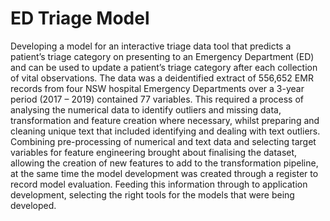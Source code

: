 # ED Triage Model
Developing a model for an interactive triage data tool that predicts a patient’s triage category on presenting to an Emergency Department (ED) and can be used to update a patient’s triage category after each collection of vital observations. The data was a deidentified extract of 556,652 EMR records from four NSW hospital Emergency Departments over a 3-year period (2017 – 2019) contained 77 variables. This required a process of analysing the numerical data to identify outliers and missing data, transformation and feature creation where necessary, whilst preparing and cleaning unique text that included identifying and dealing with text outliers. Combining pre-processing of numerical and text data and selecting target variables for feature engineering brought about finalising the dataset, allowing the creation of new features to add to the transformation pipeline, at the same time the model development was created through a register to record model evaluation. Feeding this information through to application development, selecting the right tools for the models that were being developed.
